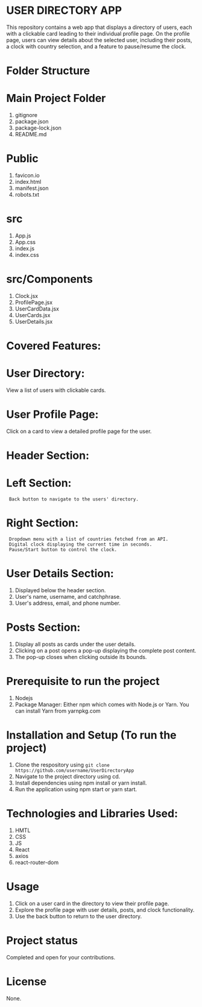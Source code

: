 # USER DIRECTORY APP

This repository contains a web app that displays a directory of users, each with a clickable card leading to their individual profile page. On the profile page, users can view details about the selected user, including their posts, a clock with country selection, and a feature to pause/resume the clock.

# Folder Structure
# Main Project Folder
 1. gitignore
 2. package.json
 3. package-lock.json
 4. README.md

# Public
 1. favicon.io
 2. index.html
 3. manifest.json
 4. robots.txt

# src
 1. App.js
 2. App.css
 3. index.js
 4. index.css

# src/Components
  1. Clock.jsx
  2. ProfilePage.jsx
  3. UserCardData.jsx
  4. UserCards.jsx
  5. UserDetails.jsx

# Covered Features: 
# User Directory: 
View a list of users with clickable cards.
# User Profile Page:
Click on a card to view a detailed profile page for the user.
 # Header Section:
   # Left Section:
     Back button to navigate to the users' directory.
   # Right Section:
     Dropdown menu with a list of countries fetched from an API.
     Digital clock displaying the current time in seconds.
     Pause/Start button to control the clock.
# User Details Section:
  1. Displayed below the header section.
  2. User's name, username, and catchphrase.
  3. User's address, email, and phone number.
# Posts Section:
  1. Display all posts as cards under the user details.
  2. Clicking on a post opens a pop-up displaying the complete post content.
  3. The pop-up closes when clicking outside its bounds.

# Prerequisite to run the project
1. Nodejs
2. Package Manager: Either npm which comes with Node.js or Yarn. You can install Yarn from yarnpkg.com

# Installation and Setup (To run the project)
1. Clone the respository using `git clone https://github.com/username/UserDirectoryApp`
2. Navigate to the project directory using cd.
3. Install dependencies using npm install or yarn install.
4. Run the application using npm start or yarn start.

# Technologies and Libraries Used:
1. HMTL
2. CSS
3. JS
4. React
5. axios
6. react-router-dom

# Usage
1. Click on a user card in the directory to view their profile page.
2. Explore the profile page with user details, posts, and clock functionality.
3. Use the back button to return to the user directory.

# Project status
Completed and open for your contributions.

# License
  None.



